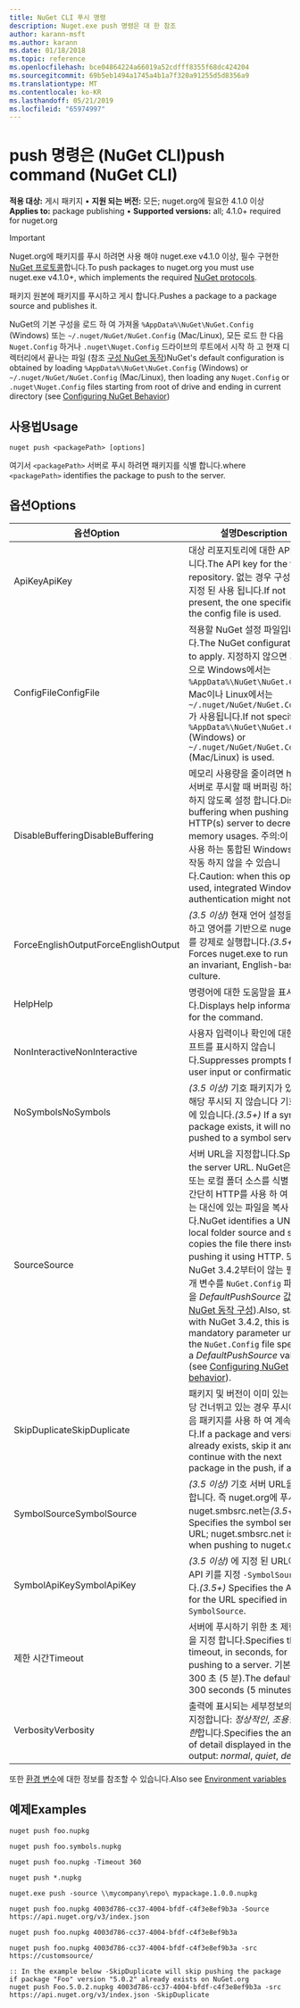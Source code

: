 ```yaml
---
title: NuGet CLI 푸시 명령
description: Nuget.exe push 명령은 대 한 참조
author: karann-msft
ms.author: karann
ms.date: 01/18/2018
ms.topic: reference
ms.openlocfilehash: bce04864224a66019a52cdfff8355f68dc424204
ms.sourcegitcommit: 69b5eb1494a1745a4b1a7f320a91255d5d8356a9
ms.translationtype: MT
ms.contentlocale: ko-KR
ms.lasthandoff: 05/21/2019
ms.locfileid: "65974997"
---
```

# <a name="push-command-nuget-cli"></a><span data-ttu-id="fdde4-103">push 명령은 (NuGet CLI)</span><span class="sxs-lookup"><span data-stu-id="fdde4-103">push command (NuGet CLI)</span></span>

<span data-ttu-id="fdde4-104">**적용 대상:** 게시 패키지 &bullet; **지원 되는 버전:** 모든; nuget.org에 필요한 4.1.0 이상</span><span class="sxs-lookup"><span data-stu-id="fdde4-104">**Applies to:** package publishing &bullet; **Supported versions:** all; 4.1.0+ required for nuget.org</span></span>

> [!Important]
> <span data-ttu-id="fdde4-105">Nuget.org에 패키지를 푸시 하려면 사용 해야 nuget.exe v4.1.0 이상, 필수 구현한 [NuGet 프로토콜](../api/nuget-protocols.md)합니다.</span><span class="sxs-lookup"><span data-stu-id="fdde4-105">To push packages to nuget.org you must use nuget.exe v4.1.0+, which implements the required [NuGet protocols](../api/nuget-protocols.md).</span></span>

<span data-ttu-id="fdde4-106">패키지 원본에 패키지를 푸시하고 게시 합니다.</span><span class="sxs-lookup"><span data-stu-id="fdde4-106">Pushes a package to a package source and publishes it.</span></span>

<span data-ttu-id="fdde4-107">NuGet의 기본 구성을 로드 하 여 가져올 `%AppData%\NuGet\NuGet.Config` (Windows) 또는 `~/.nuget/NuGet/NuGet.Config` (Mac/Linux), 모든 로드 한 다음 `Nuget.Config` 하거나 `.nuget\Nuget.Config` 드라이브의 루트에서 시작 하 고 현재 디렉터리에서 끝나는 파일 (참조 [구성 NuGet 동작](../consume-packages/configuring-nuget-behavior.md))</span><span class="sxs-lookup"><span data-stu-id="fdde4-107">NuGet's default configuration is obtained by loading `%AppData%\NuGet\NuGet.Config` (Windows) or `~/.nuget/NuGet/NuGet.Config` (Mac/Linux), then loading any `Nuget.Config` or `.nuget\Nuget.Config` files starting from root of drive and ending in current directory (see [Configuring NuGet Behavior](../consume-packages/configuring-nuget-behavior.md))</span></span>

## <a name="usage"></a><span data-ttu-id="fdde4-108">사용법</span><span class="sxs-lookup"><span data-stu-id="fdde4-108">Usage</span></span>

```cli
nuget push <packagePath> [options]
```

<span data-ttu-id="fdde4-109">여기서 `<packagePath>` 서버로 푸시 하려면 패키지를 식별 합니다.</span><span class="sxs-lookup"><span data-stu-id="fdde4-109">where `<packagePath>` identifies the package to push to the server.</span></span>

## <a name="options"></a><span data-ttu-id="fdde4-110">옵션</span><span class="sxs-lookup"><span data-stu-id="fdde4-110">Options</span></span>

| <span data-ttu-id="fdde4-111">옵션</span><span class="sxs-lookup"><span data-stu-id="fdde4-111">Option</span></span> | <span data-ttu-id="fdde4-112">설명</span><span class="sxs-lookup"><span data-stu-id="fdde4-112">Description</span></span> |
| --- | --- |
| <span data-ttu-id="fdde4-113">ApiKey</span><span class="sxs-lookup"><span data-stu-id="fdde4-113">ApiKey</span></span> | <span data-ttu-id="fdde4-114">대상 리포지토리에 대한 API 키입니다.</span><span class="sxs-lookup"><span data-stu-id="fdde4-114">The API key for the target repository.</span></span> <span data-ttu-id="fdde4-115">없는 경우 구성 파일에 지정 된 사용 됩니다.</span><span class="sxs-lookup"><span data-stu-id="fdde4-115">If not present,  the one specified in the config file is used.</span></span> |
| <span data-ttu-id="fdde4-116">ConfigFile</span><span class="sxs-lookup"><span data-stu-id="fdde4-116">ConfigFile</span></span> | <span data-ttu-id="fdde4-117">적용할 NuGet 설정 파일입니다.</span><span class="sxs-lookup"><span data-stu-id="fdde4-117">The NuGet configuration file to apply.</span></span> <span data-ttu-id="fdde4-118">지정하지 않으면 기본적으로 Windows에서는 `%AppData%\NuGet\NuGet.Config`, Mac이나 Linux에서는 `~/.nuget/NuGet/NuGet.Config`가 사용됩니다.</span><span class="sxs-lookup"><span data-stu-id="fdde4-118">If not specified, `%AppData%\NuGet\NuGet.Config` (Windows) or `~/.nuget/NuGet/NuGet.Config` (Mac/Linux) is used.</span></span>|
| <span data-ttu-id="fdde4-119">DisableBuffering</span><span class="sxs-lookup"><span data-stu-id="fdde4-119">DisableBuffering</span></span> | <span data-ttu-id="fdde4-120">메모리 사용량을 줄이려면 http (s) 서버로 푸시할 때 버퍼링 하는 사용 하지 않도록 설정 합니다.</span><span class="sxs-lookup"><span data-stu-id="fdde4-120">Disables buffering when pushing to an HTTP(s) server to decrease memory usages.</span></span> <span data-ttu-id="fdde4-121">주의:이 옵션을 사용 하는 통합된 Windows 인증 작동 하지 않을 수 있습니다.</span><span class="sxs-lookup"><span data-stu-id="fdde4-121">Caution: when this option is used, integrated Windows authentication might not work.</span></span> |
| <span data-ttu-id="fdde4-122">ForceEnglishOutput</span><span class="sxs-lookup"><span data-stu-id="fdde4-122">ForceEnglishOutput</span></span> | <span data-ttu-id="fdde4-123">*(3.5 이상)*  현재 언어 설정을 무시하고 영어를 기반으로 nuget.exe를 강제로 실행합니다.</span><span class="sxs-lookup"><span data-stu-id="fdde4-123">*(3.5+)* Forces nuget.exe to run using an invariant, English-based culture.</span></span> |
| <span data-ttu-id="fdde4-124">Help</span><span class="sxs-lookup"><span data-stu-id="fdde4-124">Help</span></span> | <span data-ttu-id="fdde4-125">명령어에 대한 도움말을 표시합니다.</span><span class="sxs-lookup"><span data-stu-id="fdde4-125">Displays help information for the command.</span></span> |
| <span data-ttu-id="fdde4-126">NonInteractive</span><span class="sxs-lookup"><span data-stu-id="fdde4-126">NonInteractive</span></span> | <span data-ttu-id="fdde4-127">사용자 입력이나 확인에 대한 프롬프트를 표시하지 않습니다.</span><span class="sxs-lookup"><span data-stu-id="fdde4-127">Suppresses prompts for user input or confirmations.</span></span> |
| <span data-ttu-id="fdde4-128">NoSymbols</span><span class="sxs-lookup"><span data-stu-id="fdde4-128">NoSymbols</span></span> | <span data-ttu-id="fdde4-129">*(3.5 이상)*  기호 패키지가 있으면 해당 푸시되 지 않습니다 기호 서버에 있습니다.</span><span class="sxs-lookup"><span data-stu-id="fdde4-129">*(3.5+)* If a symbols package exists, it will not be pushed to a symbol server.</span></span> |
| <span data-ttu-id="fdde4-130">Source</span><span class="sxs-lookup"><span data-stu-id="fdde4-130">Source</span></span> | <span data-ttu-id="fdde4-131">서버 URL을 지정합니다.</span><span class="sxs-lookup"><span data-stu-id="fdde4-131">Specifies the server URL.</span></span> <span data-ttu-id="fdde4-132">NuGet은 UNC 또는 로컬 폴더 소스를 식별 하 고 간단히 HTTP를 사용 하 여 푸시하는 대신에 있는 파일을 복사 합니다.</span><span class="sxs-lookup"><span data-stu-id="fdde4-132">NuGet identifies a UNC or local folder source and simply copies the file there instead of pushing it using HTTP.</span></span>  <span data-ttu-id="fdde4-133">또한 NuGet 3.4.2부터이 않는 필수 매개 변수를 `NuGet.Config` 파일 지정을 *DefaultPushSource* 값 (참조 [NuGet 동작 구성](../consume-packages/configuring-nuget-behavior.md)).</span><span class="sxs-lookup"><span data-stu-id="fdde4-133">Also, starting with NuGet 3.4.2, this is a mandatory parameter unless the `NuGet.Config` file specifies a *DefaultPushSource* value (see [Configuring NuGet behavior](../consume-packages/configuring-nuget-behavior.md)).</span></span> |
| <span data-ttu-id="fdde4-134">SkipDuplicate</span><span class="sxs-lookup"><span data-stu-id="fdde4-134">SkipDuplicate</span></span> | <span data-ttu-id="fdde4-135">패키지 및 버전이 이미 있는 경우 해당 건너뛰고 있는 경우 푸시에서 다음 패키지를 사용 하 여 계속 합니다.</span><span class="sxs-lookup"><span data-stu-id="fdde4-135">If a package and version already exists, skip it and continue with the next package in the push, if any.</span></span> |
| <span data-ttu-id="fdde4-136">SymbolSource</span><span class="sxs-lookup"><span data-stu-id="fdde4-136">SymbolSource</span></span> | <span data-ttu-id="fdde4-137">*(3.5 이상)*  기호 서버 URL을 지정 합니다. 즉 nuget.org에 푸시할 때 nuget.smbsrc.net는</span><span class="sxs-lookup"><span data-stu-id="fdde4-137">*(3.5+)* Specifies the symbol server URL; nuget.smbsrc.net is used when pushing to nuget.org</span></span> |
| <span data-ttu-id="fdde4-138">SymbolApiKey</span><span class="sxs-lookup"><span data-stu-id="fdde4-138">SymbolApiKey</span></span> | <span data-ttu-id="fdde4-139">*(3.5 이상)*  에 지정 된 URL에 대 한 API 키를 지정 `-SymbolSource`합니다.</span><span class="sxs-lookup"><span data-stu-id="fdde4-139">*(3.5+)* Specifies the API key for the URL specified in `-SymbolSource`.</span></span> |
| <span data-ttu-id="fdde4-140">제한 시간</span><span class="sxs-lookup"><span data-stu-id="fdde4-140">Timeout</span></span> | <span data-ttu-id="fdde4-141">서버에 푸시하기 위한 초 제한 시간을 지정 합니다.</span><span class="sxs-lookup"><span data-stu-id="fdde4-141">Specifies the timeout, in seconds, for pushing to a server.</span></span> <span data-ttu-id="fdde4-142">기본값은 300 초 (5 분).</span><span class="sxs-lookup"><span data-stu-id="fdde4-142">The default is 300 seconds (5 minutes).</span></span> |
| <span data-ttu-id="fdde4-143">Verbosity</span><span class="sxs-lookup"><span data-stu-id="fdde4-143">Verbosity</span></span> | <span data-ttu-id="fdde4-144">출력에 표시되는 세부정보의 양을 지정합니다: *정상적인*, *조용한*, *자세한*합니다.</span><span class="sxs-lookup"><span data-stu-id="fdde4-144">Specifies the amount of detail displayed in the output: *normal*, *quiet*, *detailed*.</span></span> |

<span data-ttu-id="fdde4-145">또한 [환경 변수](cli-ref-environment-variables.md)에 대한 정보를 참조할 수 있습니다.</span><span class="sxs-lookup"><span data-stu-id="fdde4-145">Also see [Environment variables](cli-ref-environment-variables.md)</span></span>

## <a name="examples"></a><span data-ttu-id="fdde4-146">예제</span><span class="sxs-lookup"><span data-stu-id="fdde4-146">Examples</span></span>

```cli
nuget push foo.nupkg

nuget push foo.symbols.nupkg

nuget push foo.nupkg -Timeout 360

nuget push *.nupkg

nuget.exe push -source \\mycompany\repo\ mypackage.1.0.0.nupkg

nuget push foo.nupkg 4003d786-cc37-4004-bfdf-c4f3e8ef9b3a -Source https://api.nuget.org/v3/index.json

nuget push foo.nupkg 4003d786-cc37-4004-bfdf-c4f3e8ef9b3a

nuget push foo.nupkg 4003d786-cc37-4004-bfdf-c4f3e8ef9b3a -src https://customsource/

:: In the example below -SkipDuplicate will skip pushing the package if package "Foo" version "5.0.2" already exists on NuGet.org
nuget push Foo.5.0.2.nupkg 4003d786-cc37-4004-bfdf-c4f3e8ef9b3a -src https://api.nuget.org/v3/index.json -SkipDuplicate
```
